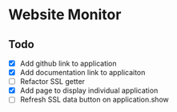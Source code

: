 # Website Monitor

## Todo
- [X] Add github link to application
- [X] Add documentation link to applicaiton
- [ ] Refactor SSL getter
- [X] Add page to display individual application
- [ ] Refresh SSL data button on application.show
